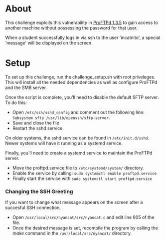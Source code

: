 # About   
This challenge exploits this vulnerability in [ProFTPd 1.3.5](https://www.exploit-db.com/exploits/36742) to gain access to another machine without possessing the password for that user.   

When a student successfully logs in via ssh to the user 'incatnito', a special 'message' will be displayed on the screen.

# Setup   
To set up this challenge, run the challenge_setup.sh with root priveleges. This will install all the needed dependencies as well as configure ProFTPd and the SMB server.    

Once the script is complete, you'll need to disable the default SFTP server.   
To do this:    

- Open ```/etc/ssh/sshd_config``` and comment out the following line: ```Subsystem sftp /usr/lib/openssh/sftp-server```.   
- Save and close the file
- Restart the sshd service.   

On older systems, the sshd service can be found in ```/etc/init.d/sshd```. Newer systems will have it running as a systemd service.   

Finally, you'll need to create a systemd service to maintain the ProFTPd server.    

- Move the proftpd.service file to ```/etc/systemd/system/``` directory.   
- Enable the service by calling: ```sudo systemctl enable proftpd.service```   
- Finally start the service with ```sudo systemctl start proftpd.service```   

### Changing the SSH Greeting   
If you want to change what message appears on the screen after a succesful SSH connection,  

- Open ```/usr/local/src/nyancat/src/nyancat.c``` and edit line 905 of the file.   
- Once the desired message is set, recompile the program by calling the *make* command in the ```/usr/local/src/nyancat/``` directory.   